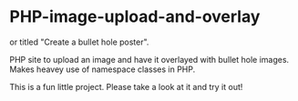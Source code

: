 # PHP-image-upload-and-overlay
or titled "Create a bullet hole poster".

PHP site to upload an image and have it overlayed with bullet hole images.
Makes heavey use of namespace classes in PHP.

This is a fun little project. Please take a look at it and try it out!
